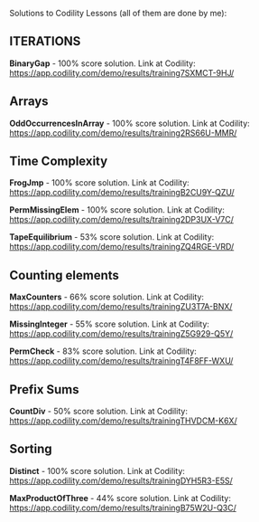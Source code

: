 Solutions to Codility Lessons (all of them are done by me):

## ITERATIONS

**BinaryGap** - 100% score solution. Link at Codility: https://app.codility.com/demo/results/training7SXMCT-9HJ/
## Arrays

**OddOccurrencesInArray** - 100% score solution. Link at Codility: https://app.codility.com/demo/results/training2RS66U-MMR/
## Time Complexity

**FrogJmp** - 100% score solution. Link at Codility: https://app.codility.com/demo/results/trainingB2CU9Y-QZU/

**PermMissingElem** - 100% score solution. Link at Codility: https://app.codility.com/demo/results/training2DP3UX-V7C/

**TapeEquilibrium** - 53% score solution. Link at Codility: https://app.codility.com/demo/results/trainingZQ4RGE-VRD/
## Counting elements

**MaxCounters** - 66% score solution. Link at Codility: https://app.codility.com/demo/results/trainingZU3T7A-BNX/

**MissingInteger** - 55% score solution. Link at Codility: https://app.codility.com/demo/results/trainingZ5G929-Q5Y/

**PermCheck** - 83% score solution. Link at Codility: https://app.codility.com/demo/results/trainingT4F8FF-WXU/
## Prefix Sums

**CountDiv** - 50% score solution. Link at Codility: https://app.codility.com/demo/results/trainingTHVDCM-K6X/
## Sorting

**Distinct** - 100% score solution. Link at Codility: https://app.codility.com/demo/results/trainingDYH5R3-E5S/

**MaxProductOfThree** - 44% score solution. Link at Codility: https://app.codility.com/demo/results/trainingB75W2U-Q3C/
